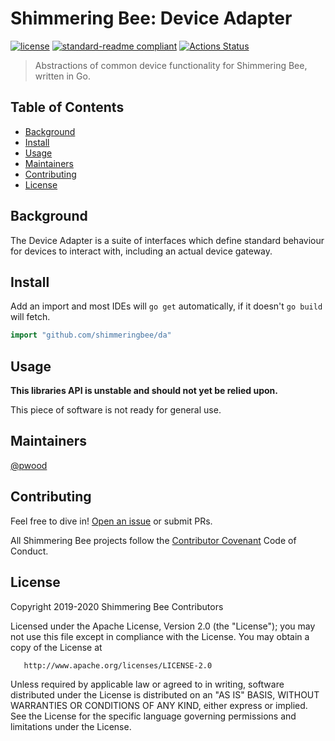 # Shimmering Bee: Device Adapter

[![license](https://img.shields.io/github/license/shimmeringbee/da.svg)](https://github.com/shimmeringbee/da/blob/master/LICENSE)
[![standard-readme compliant](https://img.shields.io/badge/standard--readme-OK-green.svg)](https://github.com/RichardLitt/standard-readme)
[![Actions Status](https://github.com/shimmeringbee/da/workflows/test/badge.svg)](https://github.com/shimmeringbee/da/actions)

> Abstractions of common device functionality for Shimmering Bee, written in Go.

## Table of Contents

- [Background](#background)
- [Install](#install)
- [Usage](#usage)
- [Maintainers](#maintainers)
- [Contributing](#contributing)
- [License](#license)

## Background

The Device Adapter is a suite of interfaces which define standard behaviour for devices to interact with, including an actual device gateway.

## Install

Add an import and most IDEs will `go get` automatically, if it doesn't `go build` will fetch.

```go
import "github.com/shimmeringbee/da"
```

## Usage

**This libraries API is unstable and should not yet be relied upon.**

This piece of software is not ready for general use.

## Maintainers

[@pwood](https://github.com/pwood)

## Contributing

Feel free to dive in! [Open an issue](https://github.com/shimmeringbee/da/issues/new) or submit PRs.

All Shimmering Bee projects follow the [Contributor Covenant](https://shimmeringbee.io/docs/code_of_conduct/) Code of Conduct.

## License

   Copyright 2019-2020 Shimmering Bee Contributors

   Licensed under the Apache License, Version 2.0 (the "License");
   you may not use this file except in compliance with the License.
   You may obtain a copy of the License at

       http://www.apache.org/licenses/LICENSE-2.0

   Unless required by applicable law or agreed to in writing, software
   distributed under the License is distributed on an "AS IS" BASIS,
   WITHOUT WARRANTIES OR CONDITIONS OF ANY KIND, either express or implied.
   See the License for the specific language governing permissions and
   limitations under the License.